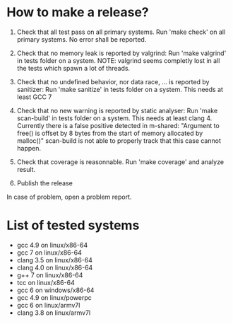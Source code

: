 How to make a release?
======================

1) Check that all test pass on all primary systems.
   Run 'make check' on all primary systems.
   No error shall be reported.
   
2) Check that no memory leak is reported by valgrind:
   Run 'make valgrind' in tests folder on a system.
   NOTE: valgrind seems completly lost in all the tests which spawn a lot of threads.
   
3) Check that no undefined behavior, nor data race, ... is reported by sanitizer:
   Run 'make sanitize'  in tests folder on a system.
   This needs at least GCC 7

4) Check that no new warning is reported by static analyser:
   Run 'make scan-build' in tests folder on a system.
   This needs at least clang 4.
   Currently there is a false positive detected in m-shared:
   "Argument to free() is offset by 8 bytes from the start of memory allocated by malloc()"
   scan-build is not able to properly track that this case cannot happen.
   
5) Check that coverage is reasonnable.
   Run 'make coverage' and analyze result.

6) Publish the release

In case of problem, open a problem report.

List of tested systems
=======================

* gcc 4.9 on linux/x86-64
* gcc 7 on linux/x86-64
* clang 3.5 on linux/x86-64
* clang 4.0 on linux/x86-64
* g++ 7 on linux/x86-64
* tcc on linux/x86-64
* gcc 6 on windows/x86-64
* gcc 4.9 on linux/powerpc
* gcc 6 on linux/armv7l
* clang 3.8 on linux/armv7l
